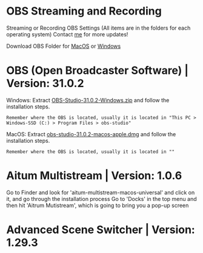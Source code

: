 # OBS Streaming and Recording
Streaming or Recording OBS Settings (All items are in the folders for each operating system) Contact [me](mailto:sides.sites.0v@icloud.com) for more updates!

Download OBS Folder for [MacOS](https://drive.google.com/drive/folders/1vik0vXYRVFARx4LgyF0bxy-NwEAdCwz1?usp=sharing) or [Windows](https://drive.google.com/drive/folders/1UB566Vtsc4jv2u_gNqpVzgElCuROCenx?usp=sharing)



# OBS (Open Broadcaster Software) | Version: 31.0.2
Windows: Extract [OBS-Studio-31.0.2-Windows.zip](https://drive.google.com/file/d/1ublmtXxd_GRIUD2J_-V8m7hchlvWw5Qy/view?usp=drive_link) and follow the installation steps.

    Remember where the OBS is located, usually it is located in "This PC > Windows-SSD (C:) > Program Files > obs-studio"

MacOS: Extract [obs-studio-31.0.2-macos-apple.dmg](https://drive.google.com/file/d/10ZtgribqPjoyF6SJHNzb78-5uCmWDSP3/view?usp=drive_link) and follow the installation steps.

    Remember where the OBS is located, usually it is located in ""

# Aitum Multistream | Version: 1.0.6
Go to Finder and look for 'aitum-multistream-macos-universal' and click on it, and go through the installation process
Go to 'Docks' in the top menu and then hit 'Aitrum Mutistream', which is going to bring you a pop-up screen


# Advanced Scene Switcher | Version: 1.29.3


